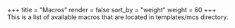 +++
title = "Macros"
render = false
sort_by = "weight"
weight = 60
+++
This is a list of available macros that are located in templates/mcs directory.